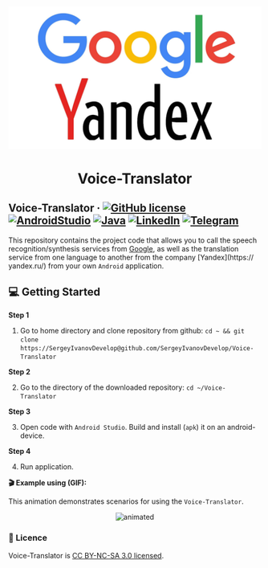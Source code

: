 <p align="center">
  <a href="https://github.com/SergeyIvanovDevelop/Voice-Translator">
    <img alt="Voice-Translator" src="./resources/logo.png"/>
  </a>
</p>
<h1 align="center">
  Voice-Translator
</h1>

## Voice-Translator &middot; [![GitHub license](https://img.shields.io/badge/license-CC%20BY--NC--SA%203.0-blue)](./LICENSE) [![AndroidStudio](https://img.shields.io/badge/IDE-AndroidStudio-blue)](https://developer.android.com/studio) [![Java](https://img.shields.io/badge/lang-Java-9cf)](https://www.java.com/) [![LinkedIn](https://img.shields.io/badge/linkedin-Sergey%20Ivanov-blue)](https://www.linkedin.com/in/sergey-ivanov-33413823a/) [![Telegram](https://img.shields.io/badge/telegram-%40SergeyIvanov__dev-blueviolet)](https://t.me/SergeyIvanov_dev) ##

This repository contains the project code that allows you to call the speech recognition/synthesis services from [Google](https://www.google.com/), as well as the translation service from one language to another from the company [Yandex](https:// yandex.ru/) from your own `Android` application.

## :computer: Getting Started  ##

**Step 1**

1. Go to home directory and clone repository from github: `cd ~ && git clone https://SergeyIvanovDevelop@github.com/SergeyIvanovDevelop/Voice-Translator`

**Step 2**<br>

2. Go to the directory of the downloaded repository: `cd ~/Voice-Translator`

**Step 3**<br>

3. Open code with `Android Studio`. Build and install (`apk`) it on an android-device.


**Step 4**<br>

4. Run application.


**:clapper: Example using (GIF):**<br>

This animation demonstrates scenarios for using the `Voice-Translator`.<br>

<p align="center">
  <img src="./resources/Voice-Translator.gif" alt="animated" />
</p>

### :bookmark_tabs: Licence ###
Voice-Translator is [CC BY-NC-SA 3.0 licensed](./LICENSE).
